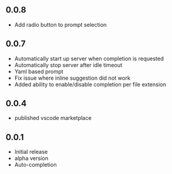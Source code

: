 ## 0.0.8
- Add radio button to prompt selection
## 0.0.7
- Automatically start up server when completion is requested
- Automatically stop server after idle timeout
- Yaml based prompt
- Fix issue where inline suggestion did not work
- Added ability to enable/disable completion per file extension
## 0.0.4
- published vscode marketplace
## 0.0.1
- Initial release
- alpha version
- Auto-completion
